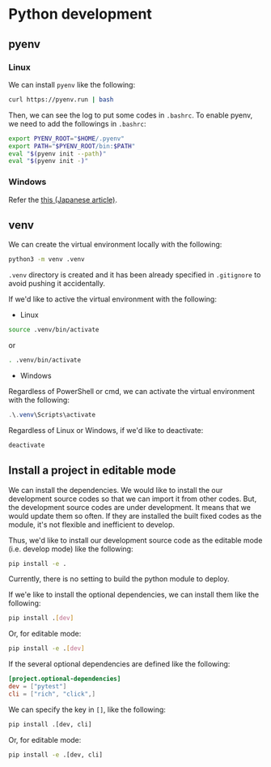 # Python development

## pyenv

### Linux

We can install `pyenv` like the following:

```bash
curl https://pyenv.run | bash
```

Then, we can see the log to put some codes in `.bashrc`. To enable pyenv, we need to add the
followings in `.bashrc`:

```bash
export PYENV_ROOT="$HOME/.pyenv"
export PATH="$PYENV_ROOT/bin:$PATH"
eval "$(pyenv init --path)"
eval "$(pyenv init -)"
```

### Windows

Refer the [this (Japanese article)](https://qiita.com/probabilityhill/items/9a22f395a1e93206c846).

## venv

We can create the virtual environment locally with the following:

```bash
python3 -m venv .venv
```

`.venv` directory is created and it has been already specified in `.gitignore` to avoid pushing it accidentally.

If we'd like to active the virtual environment with the following:

- Linux

```bash
source .venv/bin/activate
```

or

```bash
. .venv/bin/activate
```

- Windows

Regardless of PowerShell or cmd, we can activate the virtual environment with the following:

```powershell
.\.venv\Scripts\activate
```

Regardless of Linux or Windows, if we'd like to deactivate:

```bash
deactivate
```

## Install a project in editable mode

We can install the dependencies. We would like to install the our development source codes so that
we can import it from other codes. But, the development source codes are under development. It
means that we would update them so often. If they are installed the built fixed codes as the
module, it's not flexible and inefficient to develop.

Thus, we'd like to install our development source code as the editable mode (i.e. develop mode)
like the following:

```bash
pip install -e .
```

Currently, there is no setting to build the python module to deploy.

If we'e like to install the optional dependencies, we can install them like the following:

```bash
pip install .[dev]
```

Or, for editable mode:

```bash
pip install -e .[dev]
```

If the several optional dependencies are defined like the following:

```toml
[project.optional-dependencies]
dev = ["pytest"]
cli = ["rich", "click",]
```

We can specify the key in `[]`, like the following:

```bash
pip install .[dev, cli]
```

Or, for editable mode:

```bash
pip install -e .[dev, cli]
```
